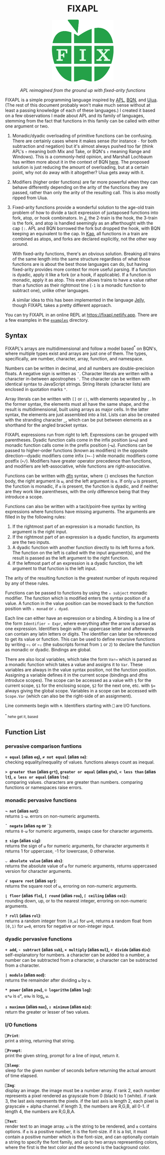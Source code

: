 <h1 align="center">FIXAPL</h1>

<p align="center">
<img src="public/FIXAPL.svg" alt="FIXAPL logo" width="200">
<br><br>
<i>APL reimagined from the ground up with fixed-arity functions</i>
</p>

FIXAPL is a simple programming language inspired by [APL](<https://en.wikipedia.org/wiki/APL_(programming_language)>), [BQN](https://mlochbaum.github.io/BQN/), and [Uiua](https://www.uiua.org/). (The rest of this document probably won't make much sense without at least a passing knowledge of each of these languages.)
I created it based on a few observations I made about APL and its family of languages, stemming from the fact that functions in this family can be called with either one argument or two.

1. Monadic/dyadic overloading of primitive functions can be confusing. There are certainly cases where it makes sense (for instance `-` for both subtraction and negation) but it's almost always pushed too far (think APL's `↑` meaning both Mix and Take, or BQN's `↕` meaning Range and Windows). This is a commonly-held opinion, and Marshall Lochbaum has written more about it in the context of BQN [here](https://mlochbaum.github.io/BQN/commentary/overload.html). The proposed solution is just reducing the amount of overloading, but at a certain point, why not do away with it altogether? Uiua gets away with it.

2. Modifiers (higher order functions) are far more powerful when they can behave differently depending on the arity of the functions they are passed, rather than only the arity of the resulting call. This is also mostly ripped from Uiua.

3. Fixed-arity functions provide a wonderful solution to the age-old train problem of how to divide a tacit expression of juxtaposed functions into fork, atop, or hook combinators. In [J](https://www.jsoftware.com/), the 2-train is the hook, the 3-train is the fork, and atop is handled seemingly as an afterthought with the cap `[:`. APL and BQN borrowed the fork but dropped the hook, with BQN keeping an equivalent to the cap. In [Kap](https://kapdemo.dhsdevelopments.com/), all functions in a train are combined as atops, and forks are declared explicitly, not the other way around.

   With fixed-arity functions, there's an obvious solution. Breaking all trains of the same length into the same structure regardless of what those functions are is about the best those languages can do, but having fixed-arity provides more context for more useful parsing. If a function is dyadic, apply it like a fork (or a hook, if applicable). If a function is monadic, apply it as atop. This even allows trains to have a value rather than a function as their rightmost tine (`-1` is a monadic function to subtract one), unlike other languages.

   A similar idea to this has been implemented in the language [Jelly](https://github.com/DennisMitchell/jellylanguage), though FIXAPL takes a pretty different approach.

You can try FIXAPL in an online REPL at https://fixapl.netlify.app. There are a few examples in the [`examples`](./examples) directory.

## Syntax

FIXAPL's arrays are multidimensional and follow a model based<sup>\*</sup> on BQN's, where multiple types exist and arrays are just one of them. The types, specifically, are number, character, array, function, and namespace.

Numbers can be written in decimal, and all numbers are double-precision floats. A negative sign is written as `¯`. Character literals are written with a character in-between apostrophes `'`. The character can be written with identical syntax to JavaScript strings. String literals (character lists) are enclosed in quotation marks `"`.

Array literals can be written with `[]` or `⟨⟩`, with elements separated by `,`. In the former syntax, the elements must all have the same shape, and the result is multidimensional, built using arrays as major cells. In the latter syntax, the elements are just assembled into a list. Lists can also be created with the stranding character `‿`, which can be put between elements as a shorthand for the angled bracket syntax.

FIXAPL expressions run from right to left. Expressions can be grouped with parentheses. Dyadic function calls come in the infix position (`⍺+⍵`) and monadic function calls come in the prefix position (`¬⍵`). Functions can be passed to higher-order functions (known as modifiers) in the opposite direction—dyadic modifiers come infix (`+⟜-`) while monadic modifiers come postfix (`+/`). Modifiers have greater operator precedence than functions, and modifiers are left-associative, while functions are right-associative.

Functions can be written with [dfn](https://en.wikipedia.org/wiki/Direct_function) syntax, where `{}` encloses the function body, the right argument is `⍵`, and the left argument is `⍺`. If only `⍵` is present, the function is monadic, if `⍺` is present, the function is dyadic, and if neither are they work like parentheses, with the only difference being that they introduce a scope.

Functions can also be written with a tacit/point-free syntax by writing expressions where functions have missing arguments. The arguments are filled in by the following rules:

1. If the rightmost part of an expression is a monadic function, its argument is the right input.
2. If the rightmost part of an expression is a dyadic function, its arguments are the two inputs.
3. A dyadic function with another function directly to its left forms a fork. The function on the left is called with the input argument(s), and the result is passed as the left argument to the right function.
4. If the leftmost part of an expression is a dyadic function, the left argument to that function is the left input.

The arity of the resulting function is the greatest number of inputs required by any of these rules.

Functions can be passed to functions by using the `₀ subject` monadic modifier. The function which is modified enters the syntax position of a value. A function in the value position can be moved back to the function position with `₁ monad` or `₂ dyad`.

Each line can either have an expression or a binding. A binding is a line of the form `Identifier ← Expr`, where everything after the arrow is parsed as one expression. Identifiers begin with an uppercase letter and afterwards can contain any latin letters or digits. The identifier can later be referenced to get its value or function. This can be used to define recursive functions by writing `←₁` or `←₂` (the subscripts format from `1` or `2`) to declare the function as monadic or dyadic. Bindings are global.

There are also local variables, which take the form `Var↤` which is parsed as a monadic function which takes a value and assigns it to `Var`. These variables are always in the value syntax position, not the function position. Assigning a variable defines it in the current scope (bindings and dfns introduce scopes). The scope can be accessed as a value with `§` for the current scope, `§1` for the enclosing scope, `§2` for the next one, etc. with `§∞` always giving the global scope. Variables in a scope can be accessed with `Scope.Var` (which can also be the right-side of an assignment).

Line comments begin with `⍝`. Identifiers starting with `⎕` are I/O functions.

<sub><sup>\*</sup> hehe get it, based</sub>

## Function List

### pervasive comparison funtions

**`= equal` (alias `eq`), `≠ not equal` (alias `ne`)**:  
checking equality/inequality of values. functions always count as inequal.

**`> greater than` (alias `grt`), `greater or equal` (alias `gte`), `< less than` (alias `lt`), `≤ less or equal` (alias `lte`)**:  
comparing values. characters are greater than numbers. comparing functions or namespaces raise errors.

### monadic pervasive functions

**`¬ not` (alias `not`)**:  
returns `1-⍵`. errors on non-numeric arguments.

**`¯ negate` (alias `ng` or `` ` ``)**:  
returns `0-⍵` for numeric arguments, swaps case for character arguments.

**`± sign` (alias `sig`)**:  
returns the sign of `⍵` for numeric arguments, for character arguments it returns 1 for uppercase, -1 for lowercase, 0 otherwise.

**`⌵ absolute value` (alias `abs`)**:  
returns the absolute value of `⍵` for numeric arguments, returns uppercased version for character arguments.

**`√ square root` (alias `sqr`)**:  
returns the square root of `⍵`, erroring on non-numeric arguments.

**`⌊ floor` (alias `flo`), `⁅ round` (alias `rou`), `⌈ ceiling` (alias `cei`)**:  
rounding down, up, or to the nearest integer, erroring on non-numeric arguments.

**`? roll` (alias `rol`)**:  
returns a random integer from `[0,⍵]` for `⍵>0`, returns a random float from `[0,1)` for `⍵=0`, errors for negative or non-integer input.

### dyadic pervasive functions

**`+ add`, `- subtract` (alias `sub`), `× multiply` (alias `mul`), `÷ divide` (alias `div`)**:  
self-explanatory for numbers. a character can be added to a number, a number can be subtracted from a character, a character can be subtracted from a character.

**`| modulo` (alias `mod`)**:  
returns the remainder after dividing `⍵` by `⍺`.

**`* power` (alias `pow`), `⍟ logarithm` (alias `log`)**:  
`⍺*⍵` is `⍺`<sup>`⍵`</sup>, `⍺⍟⍵` is log<sub>`⍺`</sub> `⍵`.

**`↥ maximum` (alias `max`), `↧ minimum` (alias `min`)**:  
return the greater or lesser of two values.

### I/O functions

**`⎕Print`**:  
print a string, returning that string.

**`⎕Prompt`**:  
print the given string, prompt for a line of input, return it.

**`⎕Sleep`**:  
sleep for the given number of seconds before returning the actual amount of time elapsed.

**`⎕Img`**:  
display an image. the image must be a number array. if rank 2, each number represents a pixel rendered as grayscale from 0 (black) to 1 (white). if rank 3, the last axis represents the pixels. if the last axis is length 2, each pixel is grayscale + alpha channel. if length 3, the numbers are R,G,B, all 0-1. if length 4, the numbers are R,G,B,A.

**`⎕Text`**:  
render text to an image array. `⍵` is the string to be rendered, and `⍺` contains options. if `⍺` is a positive number, it is the font-size. if it is a list, it must contain a positive number which is the font-size, and can optionally contain a string to specify the font family, and up to two arrays representing colors, where the first is the text color and the second is the background color.
